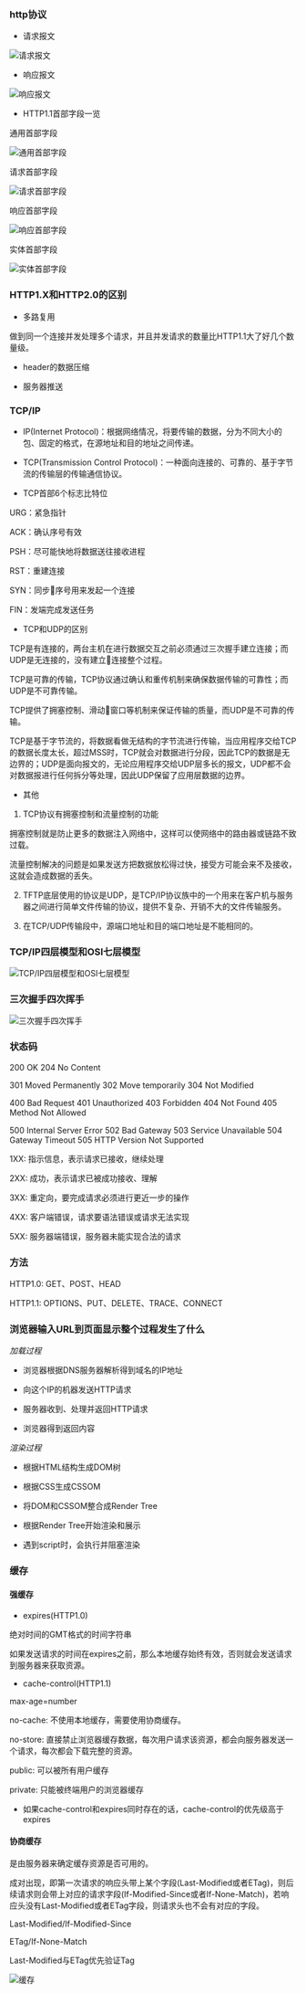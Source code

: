 ### http协议

* 请求报文

![请求报文](images/request.png)

* 响应报文

![响应报文](images/response.png)

* HTTP1.1首部字段一览

通用首部字段

![通用首部字段](images/header1.png)

请求首部字段

![请求首部字段](images/header2.png)

响应首部字段

![响应首部字段](images/header3.png)

实体首部字段

![实体首部字段](images/header4.png)

### HTTP1.X和HTTP2.0的区别

* 多路复用

做到同一个连接并发处理多个请求，并且并发请求的数量比HTTP1.1大了好几个数量级。

* header的数据压缩

* 服务器推送

### TCP/IP

* IP(Internet Protocol)：根据网络情况，将要传输的数据，分为不同大小的包、固定的格式，在源地址和目的地址之间传递。

* TCP(Transmission Control Protocol)：一种面向连接的、可靠的、基于字节流的传输层的传输通信协议。

* TCP首部6个标志比特位

URG：紧急指针

ACK：确认序号有效

PSH：尽可能快地将数据送往接收进程

RST：重建连接

SYN：同步序号用来发起一个连接

FIN：发端完成发送任务

* TCP和UDP的区别

TCP是有连接的，两台主机在进行数据交互之前必须通过三次握手建立连接；而UDP是无连接的，没有建立连接整个过程。

TCP是可靠的传输，TCP协议通过确认和重传机制来确保数据传输的可靠性；而UDP是不可靠传输。

TCP提供了拥塞控制、滑动窗口等机制来保证传输的质量，而UDP是不可靠的传输。

TCP是基于字节流的，将数据看做无结构的字节流进行传输，当应用程序交给TCP的数据长度太长，超过MSS时，TCP就会对数据进行分段，因此TCP的数据是无边界的；UDP是面向报文的，无论应用程序交给UDP层多长的报文，UDP都不会对数据报进行任何拆分等处理，因此UDP保留了应用层数据的边界。

* 其他

1. TCP协议有拥塞控制和流量控制的功能

拥塞控制就是防止更多的数据注入网络中，这样可以使网络中的路由器或链路不致过载。

流量控制解决的问题是如果发送方把数据放松得过快，接受方可能会来不及接收，这就会造成数据的丢失。

2. TFTP底层使用的协议是UDP，是TCP/IP协议族中的一个用来在客户机与服务器之间进行简单文件传输的协议，提供不复杂、开销不大的文件传输服务。

3. 在TCP/UDP传输段中，源端口地址和目的端口地址是不能相同的。

### TCP/IP四层模型和OSI七层模型

![TCP/IP四层模型和OSI七层模型](images/layer.png)

### 三次握手四次挥手

![三次握手四次挥手](images/hand.png)

### 状态码

200 OK   204 No Content

301 Moved Permanently   302 Move temporarily   304 Not Modified

400 Bad Request   401 Unauthorized   403 Forbidden   404 Not Found   405 Method Not Allowed

500 Internal Server Error   502 Bad Gateway   503 Service Unavailable   504 Gateway Timeout   505 HTTP Version Not Supported

1XX: 指示信息，表示请求已接收，继续处理

2XX: 成功，表示请求已被成功接收、理解

3XX: 重定向，要完成请求必须进行更近一步的操作

4XX: 客户端错误，请求要语法错误或请求无法实现

5XX: 服务器端错误，服务器未能实现合法的请求

### 方法

HTTP1.0: GET、POST、HEAD

HTTP1.1: OPTIONS、PUT、DELETE、TRACE、CONNECT

### 浏览器输入URL到页面显示整个过程发生了什么

*加载过程*

* 浏览器根据DNS服务器解析得到域名的IP地址

* 向这个IP的机器发送HTTP请求

* 服务器收到、处理并返回HTTP请求

* 浏览器得到返回内容

*渲染过程*

* 根据HTML结构生成DOM树

* 根据CSS生成CSSOM

* 将DOM和CSSOM整合成Render Tree

* 根据Render Tree开始渲染和展示

* 遇到script时，会执行并阻塞渲染

### 缓存

#### 强缓存

* expires(HTTP1.0)

绝对时间的GMT格式的时间字符串

如果发送请求的时间在expires之前，那么本地缓存始终有效，否则就会发送请求到服务器来获取资源。

* cache-control(HTTP1.1)

max-age=number

no-cache: 不使用本地缓存，需要使用协商缓存。

no-store: 直接禁止浏览器缓存数据，每次用户请求该资源，都会向服务器发送一个请求，每次都会下载完整的资源。

public: 可以被所有用户缓存

private: 只能被终端用户的浏览器缓存

* 如果cache-control和expires同时存在的话，cache-control的优先级高于expires

#### 协商缓存

是由服务器来确定缓存资源是否可用的。

成对出现，即第一次请求的响应头带上某个字段(Last-Modified或者ETag)，则后续请求则会带上对应的请求字段(If-Modified-Since或者If-None-Match)，若响应头没有Last-Modified或者ETag字段，则请求头也不会有对应的字段。

Last-Modified/If-Modified-Since

ETag/If-None-Match

Last-Modified与ETag优先验证Tag

![缓存](images/cache.png)